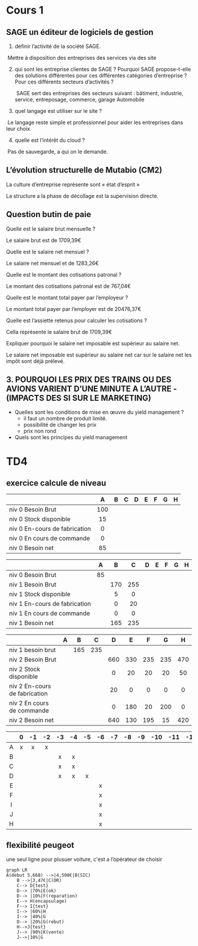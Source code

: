 # Cours 1

## SAGE un éditeur de logiciels de gestion

1. définir l’activité de la société SAGE.

​		Mettre à disposition des entreprises des services via des site

2. qui sont les entreprise clientes de SAGE ? Pourquoi SAGE propose-t-elle des solutions différentes pour ces différentes catégories d’entreprise ? Pour ces différents secteurs d’activités ?

   ​	SAGE sert des entreprises des secteurs suivant : bâtiment, industrie, service, entreposage, commerce, garage Automobile 

3. quel langage est utiliser sur le site ?

​		Le langage reste simple et professionnel pour aider les entreprises dans leur choix

4. quelle est l’intérêt du cloud ?

​	Pas de sauvegarde, a qui on le demande.

## L’évolution structurelle de Mutabio (CM2)

La culture d’entreprise représente sont « état d’esprit »

La structure a la phase de décollage est la supervision directe.

## Question butin de paie

Quelle est le salaire brut mensuelle ?

Le salaire brut est de 1709,39€

Quelle est le salaire net mensuel ?

Le salaire net mensuel et de 1283,26€

Quelle est le montant des cotisations patronal ?

Le montant des cotisations patronal est de 767,04€

Quelle est le montant total payer par l’employeur ?

Le montant total payer par l’employer est de 20476,37€

Quelle est l’assiette retenus pour calculer les cotisations ?

Cella représente le salaire brut de 1709,39€

Expliquer pourquoi le salaire net imposable est supérieur au salaire net.

Le salaire net imposable est supérieur au salaire net car sur le salaire net les impôt sont déjà prélevé.



## 3. POURQUOI LES PRIX DES TRAINS OU DES AVIONS VARIENT D’UNE MINUTE A L’AUTRE - (IMPACTS DES SI SUR LE MARKETING)


- Quelles sont les conditions de mise en œuvre du yield management ?
  - il faut un nombre de produit limité.
  - possibilité de changer les prix
  - prix non rond
-  Quels sont les principes du yield management

# TD4

## exercice calcule de niveau

|                               |  A   |  B   |  C   |  D   |  E   |  F   |  G   |  H   |
| ----------------------------- | :--: | :--: | :--: | :--: | :--: | :--: | :--: | :--: |
| niv 0 Besoin Brut             | 100  |      |      |      |      |      |      |      |
| niv 0  Stock disponible       |  15  |      |      |      |      |      |      |      |
| niv 0 En-cours de fabrication |  0   |      |      |      |      |      |      |      |
| niv 0 En cours de commande    |  0   |      |      |      |      |      |      |      |
| niv 0 Besoin net              |  85  |      |      |      |      |      |      |      |



|                               |  A   |  B   |  C   |  D   |  E   |  F   |  G   |  H   |
| ----------------------------- | :--: | :--: | :--: | :--: | :--: | :--: | :--: | :--: |
| niv  0 Besoin Brut            |  85  |      |      |      |      |      |      |      |
| niv  1 Besoin Brut            |      | 170  | 255  |      |      |      |      |      |
| niv  1 Stock disponible       |      |  5   |  0   |      |      |      |      |      |
| niv 1 En-cours de fabrication |      |  0   |  20  |      |      |      |      |      |
| niv 1  En cours de commande   |      |  0   |  0   |      |      |      |      |      |
| niv 1 Besoin net              |      | 165  | 235  |      |      |      |      |      |



|                               |  A   |  B   |  C   |  D   |  E   |  F   |  G   |  H   |
| ----------------------------- | :--: | :--: | :--: | :--: | :--: | :--: | :--: | :--: |
| niv 1 besoin brut             |      | 165  | 235  |      |      |      |      |      |
| niv  2 Besoin Brut            |      |      |      | 660  | 330  | 235  | 235  | 470  |
| niv  2 Stock disponible       |      |      |      |  0   |  20  |  20  |  20  |  50  |
| niv 2 En-cours de fabrication |      |      |      |  20  |  0   |  0   |  0   |  0   |
| niv 2  En cours de commande   |      |      |      |  0   | 180  |  20  | 200  |  0   |
| niv 2 Besoin net              |      |      |      | 640  | 130  | 195  |  15  | 420  |



|      |  0   |  -1  |  -2  |  -3  |  -4  |  -5  |  -6  |  -7  |  -8  |  -9  | -10  | -11  | -12  | -13  | -14  |      |      |      |      |
| :--: | :--: | :--: | :--: | :--: | :--: | :--: | :--: | :--: | :--: | :--: | :--: | :--: | :--: | :--: | :--: | :--: | ---- | ---- | ---- |
|  A   |  x   |  x   |  x   |      |      |      |      |      |      |      |      |      |      |      |      |      |      |      |      |
|  B   |      |      |      |  x   |  x   |      |      |      |      |      |      |      |      |      |      |      |      |      |      |
|  C   |      |      |      |  x   |  x   |      |      |      |      |      |      |      |      |      |      |      |      |      |      |
|  D   |      |      |      |  x   |  x   |  x   |      |      |      |      |      |      |      |      |      |      |      |      |      |
|  E   |      |      |      |      |      |      |  x   |      |      |      |      |      |      |      |      |      |      |      |      |
|  F   |      |      |      |      |      |      |  x   |      |      |      |      |      |      |      |      |      |      |      |      |
|  I   |      |      |      |      |      |      |  x   |      |      |      |      |      |      |      |      |      |      |      |      |
|  J   |      |      |      |      |      |      |  x   |      |      |      |      |      |      |      |      |      |      |      |      |
|  H   |      |      |      |      |      |      |  x   |      |      |      |      |      |      |      |      |      |      |      |      |



## flexibilité peugeot

une seul ligne pour plusuer voiture, c'est a l’opérateur de choisir

```mermaid
graph LR
A(debut 5,668) -->|4,508€|B(SIC)
	B -->|3,47€|C(OR)
	C--> D{test}
	D--> |70%|E(ok)
	D--> |10%|F(reparation)
	E--> H(encapsulage)
	F--> I{test}
	I--> |60%|H
	I--> |40%|G
	D--> |20%|G(rebut)
	H-->J{test}
	J--> |90%|K(vente)
	J-->|10%|G
```

